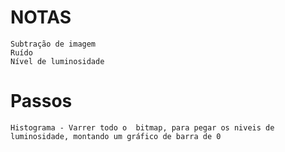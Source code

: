 # NOTAS
	Subtração de imagem
	Ruído
	Nível de luminosidade

# Passos
	Histograma - Varrer todo o  bitmap, para pegar os niveis de luminosidade, montando um gráfico de barra de 0 
	
